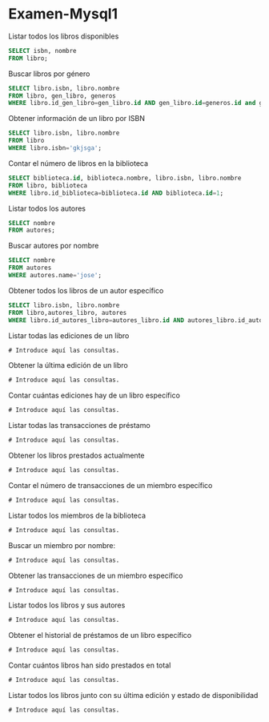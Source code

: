 # Examen-Mysql1
Listar todos los libros disponibles
```sql
SELECT isbn, nombre
FROM libro;
```
Buscar libros por género
```sql
SELECT libro.isbn, libro.nombre
FROM libro, gen_libro, generos
WHERE libro.id_gen_libro=gen_libro.id AND gen_libro.id=generos.id and generos.detalle='terror';
```
Obtener información de un libro por ISBN
```sql
SELECT libro.isbn, libro.nombre
FROM libro
WHERE libro.isbn='gkjsga';
```
Contar el número de libros en la biblioteca
```sql
SELECT biblioteca.id, biblioteca.nombre, libro.isbn, libro.nombre
FROM libro, biblioteca
WHERE libro.id_biblioteca=biblioteca.id AND biblioteca.id=1;
```
Listar todos los autores
```sql
SELECT nombre
FROM autores;
```
Buscar autores por nombre
```sql
SELECT nombre
FROM autores
WHERE autores.name='jose';
```
Obtener todos los libros de un autor específico
```sql
SELECT libro.isbn, libro.nombre
FROM libro,autores_libro, autores
WHERE libro.id_autores_libro=autores_libro.id AND autores_libro.id_autores=autores.id AND autores.id='pablo';
```
Listar todas las ediciones de un libro
```sql
# Introduce aquí las consultas.
```
Obtener la última edición de un libro
```sql
# Introduce aquí las consultas.
```
Contar cuántas ediciones hay de un libro específico
```sql
# Introduce aquí las consultas.
```
Listar todas las transacciones de préstamo
```sql
# Introduce aquí las consultas.
```
Obtener los libros prestados actualmente
```sql
# Introduce aquí las consultas.
```
Contar el número de transacciones de un miembro específico
```sql
# Introduce aquí las consultas.
```
Listar todos los miembros de la biblioteca
```sql
# Introduce aquí las consultas.
```
Buscar un miembro por nombre:
```sql
# Introduce aquí las consultas.
```
Obtener las transacciones de un miembro específico
```sql
# Introduce aquí las consultas.
```
Listar todos los libros y sus autores
```sql
# Introduce aquí las consultas.
```
Obtener el historial de préstamos de un libro específico
```sql
# Introduce aquí las consultas.
```
Contar cuántos libros han sido prestados en total
```sql
# Introduce aquí las consultas.
```
Listar todos los libros junto con su última edición y estado de disponibilidad
```sql
# Introduce aquí las consultas.
```
